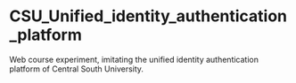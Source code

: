 # CSU_Unified_identity_authentication_platform
  Web course experiment, imitating the unified identity authentication platform of Central South University.
